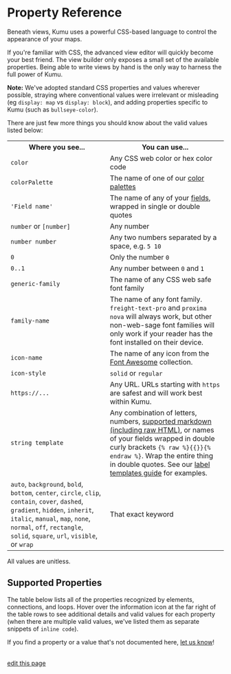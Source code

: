 # Property Reference

Beneath views, Kumu uses a powerful CSS-based language to control the appearance of your maps.

If you're familiar with CSS, the advanced view editor will quickly
become your best friend.  The view builder only exposes a small set
of the available properties.  Being able to write views by hand is
the only way to harness the full power of Kumu.

**Note:** We've adopted standard CSS properties and values wherever possible, straying where
conventional values were irrelevant or misleading (eg `display: map` vs `display: block`),
and adding properties specific to Kumu (such as `bullseye-color`).

There are just few more things you should know about the valid values listed below:

<table class="table border-bottom">
  <tbody>
    <tr>
      <th>Where you see...</th>
      <th>You can use...</th>
    </tr>
    <tr>
      <td><code>color</code></td>
      <td>Any CSS web color or hex color code</td>
    </tr>
    <tr>
      <td><code>colorPalette</code></td>
      <td>The name of one of our <a href="/guides/color-reference.html">color palettes</a></td>
    </tr>
    <tr>
      <td><code>'Field name'</code></td>
      <td>The name of any of your <a href="/guides/fields.html">fields</a>, wrapped in single or double quotes</td>
    </tr>
    <tr>
      <td><code>number</code> or <code>[number]</code></td>
      <td>Any number</td>
    </tr>
    <tr>
      <td><code>number number</code></td>
      <td>Any two numbers separated by a space, e.g. <code>5 10</code></td>
    </tr>
    <tr>
      <td><code>0</code></td>
      <td>Only the number <code>0</code></td>
    </tr>
    <tr>
      <td><code>0..1</code></td>
      <td>Any number between <code>0</code> and <code>1</code></td>
    </tr>
    <tr>
      <td><code>generic-family</code></td>
      <td>The name of any CSS web safe font family</td>
    </tr>
    <tr>
      <td><code>family-name</code></td>
      <td>The name of any font family. <code>freight-text-pro</code> and <code>proxima nova</code> will always work, but other non-web-sage font families will only work if your reader has the font installed on their device.</td>
    </tr>
    <tr>
      <td><code>icon-name</code></td>
      <td>The name of any icon from the <a href="https://fontawesome.com/icons">Font Awesome</a> collection.</td>
    </tr>
    <tr>
      <td><code>icon-style</code></td>
      <td><code>solid</code> or <code>regular</code></td>
    </tr>
    <tr>
      <td><code>https://...</code></td>
      <td>Any URL. URLs starting with <code>https</code> are safest and will work best within Kumu.</td>
    </tr>
    <tr>
      <td><code>string template</code></td>
      <td>Any combination of letters, numbers, <a href="/guides/markdown.html">supported markdown (including raw HTML)</a>, or names of your fields wrapped in double curly brackets <code>{% raw %}{{}}{% endraw %}</code>. Wrap the entire thing in double quotes. See our <a href="/guides/label-templates.html">label templates guide</a> for examples.</td>
    </tr>
    <tr>
      <td><code>auto</code>, <code>background</code>, <code>bold</code>, <code>bottom</code>, <code>center</code>, <code>circle</code>, <code>clip</code>, <code>contain</code>, <code>cover</code>, <code>dashed</code>, <code>gradient</code>, <code>hidden</code>, <code>inherit</code>, <code>italic</code>, <code>manual</code>, <code>map</code>, <code>none</code>, <code>normal</code>, <code>off</code>, <code>rectangle</code>, <code>solid</code>, <code>square</code>, <code>url</code>, <code>visible</code>, or <code>wrap</code></td>
      <td>That exact keyword</td>
    </tr>
  </tbody>
</table>

All values are unitless.

## Supported Properties

The table below lists all of the properties recognized by elements, connections, and loops. Hover over the information icon <i class="fa fa-info-circle" data-placement="left" data-html="true" title="I ❤︎ information!"></i> at the far right of the table rows to see additional details and valid values for each property (when there are multiple valid values, we've listed them as separate snippets of `inline code`).

If you find a property or a value that's not documented here, [let us know](mailto:support@kumu.io)!

<table id="property-reference-table" class="property-reference table borderless"></table>

<script type="text/javascript" src="https://unpkg.com/@alexvipond/kumu-docs-extracted@0.1.2/lib/index.umd.js"></script>
<script type="text/javascript">
const propertyReference = [
  {
    "Property": "arrow-color",
    "Elements": false,
    "Connections": true,
    "Loops": false,
    info: {
      description: "Override the arrow color for a connection.",
      validValues: ["color"],
    }
  },
  {
    "Property": "arrow-height",
    "Elements": false,
    "Connections": true,
    "Loops": false,
    info: {
      description: "Used in combination with <code>arrow-min-height</code> to set arrow height.",
      validValues: ["number"],
    }
  },
  {
    "Property": "arrow-min-height",
    "Elements": false,
    "Connections": true,
    "Loops": false,
    info: {
      description: "Used in combination with <code>arrow-height</code> to set arrow height.",
      validValues: ['0'],
    }
  },
  {
    "Property": "arrow-min-width",
    "Elements": false,
    "Connections": true,
    "Loops": false,
    info: {
      description: "Used in combination with <code>arrow-width</code> to set arrow width.",
      validValues: ['0'],
    }
  },
  {
    "Property": "arrow-visibility",
    "Elements": false,
    "Connections": true,
    "Loops": false,
    info: {
      description: "Controls arrow visibility for directed connections.",
      validValues: ["visible", "hidden"],
    }
  },
  {
    "Property": "arrow-width",
    "Elements": false,
    "Connections": true,
    "Loops": false,
    info: {
      description: "Used in combination with <code>arrow-min-width</code> to set arrow width.",
      validValues: ["number"],
    }
  },
  {
    "Property": "border-color",
    "Elements": true,
    "Connections": true,
    "Loops": false,
    info: {
      description: "Controls border color.",
      validValues: ["color"],
    }
  },
  {
    "Property": "border-opacity",
    "Elements": true,
    "Connections": true,
    "Loops": false,
    info: {
      description: "Controls border opacity.",
      validValues: ["0..1"],
    }
  },
  {
    "Property": "border-width",
    "Elements": true,
    "Connections": true,
    "Loops": false,
    info: {
      description: "Controls border width.",
      validValues: ["number"],
    }
  },
  {
    "Property": "bullseye-color",
    "Elements": true,
    "Connections": false,
    "Loops": false,
    info: {
      description: "Controls bullseye color.",
      validValues: ["color"],
    }
  },
  {
    "Property": "bullseye-opacity",
    "Elements": true,
    "Connections": false,
    "Loops": false,
    info: {
      description: "Controls bullseye opacity.",
      validValues: ["0..1"],
    }
  },
  {
    "Property": "bullseye-size",
    "Elements": true,
    "Connections": false,
    "Loops": false,
    info: {
      description: "Controls bullseye size.",
      validValues: ["0..1"],
    }
  },
  {
    "Property": "bullseye-visibility",
    "Elements": true,
    "Connections": false,
    "Loops": false,
    info: {
      description: "Controls bullseye visibility.",
      validValues: ["visible", "hidden"],
    }
  },
  {
    "Property": "color",
    "Elements": true,
    "Connections": true,
    "Loops": false,
    info: {
      description: "Controls shapes' color.",
      validValues: ["color", "gradient(color, color)"],
    }
  },
  {
    "Property": "curvature",
    "Elements": false,
    "Connections": true,
    "Loops": false,
    info: {
      description: "Controls line curvature.",
      validValues: ["0..1"],
    }
  },
  {
    "Property": "dash",
    "Elements": false,
    "Connections": true,
    "Loops": false,
    info: {
      description: "Controls the length of connection dashes (first number) and the distance between them (second number).",
      validValues: ["number number"],
    }
  },
  {
    "Property": "delay-color",
    "Elements": false,
    "Connections": true,
    "Loops": false,
    info: {
      description: "Controls color of delay markings.",
      validValues: ["color", "inherit"],
    }
  },
  {
    "Property": "delay-height",
    "Elements": false,
    "Connections": true,
    "Loops": false,
    info: {
      description: "Controls height of delay markings.",
      validValues: ["number"],
    }
  },
  {
    "Property": "delay-position",
    "Elements": false,
    "Connections": true,
    "Loops": false,
    info: {
      description: "Controls delay markings' position along the connection.",
      validValues: ["0..1"],
    }
  },
  {
    "Property": "delay-stroke-width",
    "Elements": false,
    "Connections": true,
    "Loops": false,
    info: {
      description: "Controls width of delay markings.",
      validValues: ["number"],
    }
  },
  {
    "Property": "delay-visibility",
    "Elements": false,
    "Connections": true,
    "Loops": false,
    info: {
      description: "Controls visibility of delay markings.",
      validValues: ["visible", "hidden"],
    }
  },
  {
    "Property": "delay-width",
    "Elements": false,
    "Connections": true,
    "Loops": false,
    info: {
      description: "Controls space between delay markings.",
      validValues: ["number"],
    }
  },
  {
    "Property": "display",
    "Elements": true,
    "Connections": true,
    "Loops": true,
    info: {
      description: "Controls inclusion in the map. Hidden objects will be fully removed from the map.",
      validValues: ["map", "none"],
    }
  },
  {
    "Property": "flag",
    "Elements": true,
    "Connections": false,
    "Loops": false,
    info: {
      description: "Defines field and color scale for flags.",
      validValues: ["''Field name' with colorPalette"],
    }
  },
  {
    "Property": "flag-offset",
    "Elements": true,
    "Connections": false,
    "Loops": false,
    info: {
      description: "Controls space between flags and their elements.",
      validValues: ["number"],
    }
  },
  {
    "Property": "flag-size",
    "Elements": true,
    "Connections": false,
    "Loops": false,
    info: {
      description: "Controls thickness of flags.",
      validValues: ["number"],
    }
  },
  {
    "Property": "font-color",
    "Elements": true,
    "Connections": true,
    "Loops": true,
    info: {
      description: "Controls label font color.",
      validValues: ["color"],
    }
  },
  {
    "Property": "font-family",
    "Elements": true,
    "Connections": true,
    "Loops": true,
    info: {
      description: "Controls label font family.",
      validValues: ["family-name", "generic-family"],
    }
  },
  {
    "Property": "font-size",
    "Elements": true,
    "Connections": true,
    "Loops": true,
    info: {
      description: "Controls label font size.",
      validValues: ["number"],
    }
  },
  {
    "Property": "font-style",
    "Elements": true,
    "Connections": true,
    "Loops": true,
    info: {
      description: "Controls label style.",
      validValues: ["normal", "italic"],
    }
  },
  {
    "Property": "font-weight",
    "Elements": true,
    "Connections": true,
    "Loops": true,
    info: {
      description: "Controls label font weight.",
      validValues: ["normal", "bold"],
    }
  },
  {
    "Property": "height",
    "Elements": true,
    "Connections": false,
    "Loops": false,
    info: {
      description: "Controls height of elements that are squares and/or rectangles.",
      validValues: ["auto", "number"],
    }
  },
  {
    "Property": "icon",
    "Elements": true,
    "Connections": false,
    "Loops": false,
    info: {
      description: "Adds an icon as the item's image.",
      validValues: ["icon-name", "icon-name icon-style", "off"],
    }
  },
  {
    "Property": "icon-color",
    "Elements": true,
    "Connections": false,
    "Loops": false,
    info: {
      description: "Controls the icon color.",
      validValues: ["color"],
    }
  },
  {
    "Property": "image-size",
    "Elements": true,
    "Connections": false,
    "Loops": false,
    info: {
      description: "Controls image size.",
      validValues: ["cover", "contain"],
    }
  },
  {
    "Property": "image-url",
    "Elements": true,
    "Connections": false,
    "Loops": false,
    info: {
      description: "Provides source url of image.",
      validValues: ["url(http://...)"],
    }
  },
  {
    "Property": "image-visibility",
    "Elements": true,
    "Connections": false,
    "Loops": false,
    info: {
      description: "Controls image visibility",
      validValues: ["visible", "hidden"],
    }
  },
  {
    "Property": "label",
    "Elements": true,
    "Connections": true,
    "Loops": true,
    info: {
      description: "Replaces the default label with a label template.",
      validValues: ["none", "string template"],
    }
  },
  {
    "Property": "label-placement",
    "Elements": true,
    "Connections": true,
    "Loops": true,
    info: {
      description: "Controls alignment of element labels.",
      validValues: ["bottom", "center"],
    }
  },
  {
    "Property": "label-visibility",
    "Elements": true,
    "Connections": true,
    "Loops": true,
    info: {
      description: "Controls label visibility for all types.",
      validValues: ["visible", "hidden"],
    }
  },
  {
    "Property": "layer",
    "Elements": true,
    "Connections": true,
    "Loops": true,
    info: {
      description: "Controls whether an item is in the foreground or background.",
      validValues: ["auto", "background"],
    }
  },
  {
    "Property": "length",
    "Elements": false,
    "Connections": true,
    "Loops": false,
    info: {
      description: "Controls connection resting length.",
      validValues: ["number"],
    }
  },
  {
    "Property": "margin",
    "Elements": true,
    "Connections": false,
    "Loops": false,
    info: {
      description: "Controls amount of space between the border of an element and its connections.",
      validValues: ["number", "none"],
    }
  },
  {
    "Property": "opacity",
    "Elements": true,
    "Connections": false,
    "Loops": true,
    info: {
      description: "Controls loop label opacity and element opacity.",
      validValues: ["0..1"],
    }
  },
  {
    "Property": "outline-color",
    "Elements": true,
    "Connections": false,
    "Loops": false,
    info: {
      description: "Controls the color of selected elements' outlines.",
      validValues: ["color"],
    }
  },
  {
    "Property": "outline-offset",
    "Elements": true,
    "Connections": false,
    "Loops": false,
    info: {
      description: "Controls the distance between selected elements and their outlines.",
      validValues: ["number"],
    }
  },
  {
    "Property": "outline-opacity",
    "Elements": true,
    "Connections": false,
    "Loops": false,
    info: {
      description: "Controls the opacity of selected elements' outlines.",
      validValues: ["0..1"],
    }
  },
  {
    "Property": "outline-width",
    "Elements": true,
    "Connections": false,
    "Loops": false,
    info: {
      description: "Controls the width of selected elements' outlines.",
      validValues: ["number"],
    }
  },
  {
    "Property": "padding",
    "Elements": true,
    "Connections": false,
    "Loops": false,
    info: {
      description: "Controls amount of space between the border of an element and its contents (image or bullseye).",
      validValues: ["number"],
    }
  },
  {
    "Property": "path-opacity",
    "Elements": false,
    "Connections": true,
    "Loops": false,
    info: {
      description: "Controls connection opacity.",
      validValues: ["0..1"],
    }
  },
  {
    "Property": "pattern",
    "Elements": false,
    "Connections": true,
    "Loops": false,
    info: {
      description: "Controls connection pattern. Equivalent of style.",
      validValues: ["solid", "dashed"],
    }
  },
  {
    "Property": "pointer-events",
    "Elements": true,
    "Connections": true,
    "Loops": true,
    info: {
      description: "Controls whether or not an item can be clicked.",
      validValues: ["auto", "none"],
    }
  },
  {
    "Property": "popover",
    "Elements": true,
    "Connections": true,
    "Loops": true,
    info: {
      description: "Sets the popover content",
      validValues: ["none", "string template"],
    }
  },
  {
    "Property": "prepost-inset",
    "Elements": false,
    "Connections": true,
    "Loops": false,
    info: {
      description: "Controls the inset of pre-labels and post-labels.",
      validValues: ["number"],
    }
  },
  {
    "Property": "prepost-offset",
    "Elements": false,
    "Connections": true,
    "Loops": false,
    info: {
      description: "Controls the offset of pre-labels and post-labels.",
      validValues: ["number"],
    }
  },
  {
    "Property": "profile",
    "Elements": true,
    "Connections": true,
    "Loops": true,
    info: {
      description: "Controls whether or not the profile can be opened",
      validValues: ["on", "off"],
    }
  },
  {
    "Property": "scale",
    "Elements": true,
    "Connections": true,
    "Loops": false,
    info: {
      description: "Controls element and connection scale (multiple of base size).",
      validValues: ["number"],
    }
  },
  {
    "Property": "shadow-color",
    "Elements": true,
    "Connections": false,
    "Loops": false,
    info: {
      description: "Controls shadow color.",
      validValues: ["color"],
    }
  },
  {
    "Property": "shadow-opacity",
    "Elements": true,
    "Connections": false,
    "Loops": false,
    info: {
      description: "Controls shadow opacity.",
      validValues: ["0..1"],
    }
  },
  {
    "Property": "shadow-size",
    "Elements": true,
    "Connections": false,
    "Loops": false,
    info: {
      description: "Controls shadow size.",
      validValues: ["1..5"],
    }
  },
  {
    "Property": "shadow-visibility",
    "Elements": true,
    "Connections": false,
    "Loops": false,
    info: {
      description: "Controls shadow visibility",
      validValues: ["visible", "hidden"],
    }
  },
  {
    "Property": "shape",
    "Elements": true,
    "Connections": false,
    "Loops": false,
    info: {
      description: "Controls shape.",
      validValues: ["circle", "square", "rectangle"],
    }
  },
  {
    "Property": "size",
    "Elements": true,
    "Connections": true,
    "Loops": false,
    info: {
      description: "Controls base size.",
      validValues: ["number"],
    }
  },
  {
    "Property": "strength",
    "Elements": false,
    "Connections": true,
    "Loops": false,
    info: {
      description: "Controls connection strength.",
      validValues: ["0..1"],
    }
  },
  {
    "Property": "style",
    "Elements": false,
    "Connections": true,
    "Loops": false,
    info: {
      description: "Controls connection style. Equivalent of pattern.",
      validValues: ["solid", "dashed"],
    }
  },
  {
    "Property": "text-align",
    "Elements": true,
    "Connections": false,
    "Loops": false,
    info: {
      description: "Controls alignment of element labels.",
      validValues: ["bottom", "center"],
    }
  },
  {
    "Property": "text-overflow",
    "Elements": true,
    "Connections": true,
    "Loops": true,
    info: {
      description: "Controls text wrapping and truncating.",
      validValues: ["off", "auto", "auto [number]", "manual", "wrap", "wrap [number]", "clip", "clip [number]", "none"],
    }
  },
  {
    "Property": "visibility",
    "Elements": true,
    "Connections": true,
    "Loops": true,
    info: {
      description: "Controls visibility. Hidden objects will still affect layout and metrics.",
      validValues: ["visible", "hidden"],
    }
  },
  {
    "Property": "width",
    "Elements": true,
    "Connections": false,
    "Loops": false,
    info: {
      description: "Controls width of elements that are squares and/or rectangles.",
      validValues: ["auto", "number"],
    }
  }
]

KumuDocsExtracted.appendTable(
  { id: 'property-reference-table', reference: propertyReference },
  {
    transforms: {
      DEFAULT: (value, { checkmark }) => 
        (value === true && checkmark)
        || (value === false && '')
        || value,
    },
    effects: {
      th: {
        DEFAULT: th => th.classList.add('text-center'),
        Property: th => th.classList.add('text-left'),
      }
    }
  }
)

KumuDocsExtracted.appendSearchBox({ id: 'property-reference-table', hasInfo: true })
</script>

<span class="edit-link"><a href="https://github.com/kumu/docs/blob/master/guides/property-reference.md" target="_blank"><i class="fa fa-github"></i> edit this page</a></span>
